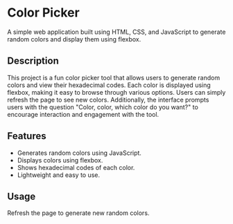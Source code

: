 # Color Picker

A simple web application built using HTML, CSS, and JavaScript to generate random colors and display them using flexbox.

## Description

This project is a fun color picker tool that allows users to generate random colors and view their hexadecimal codes. Each color is displayed using flexbox, making it easy to browse through various options. Users can simply refresh the page to see new colors. Additionally, the interface prompts users with the question "Color, color, which color do you want?" to encourage interaction and engagement with the tool.

## Features

- Generates random colors using JavaScript.
- Displays colors using flexbox.
- Shows hexadecimal codes of each color.
- Lightweight and easy to use.

## Usage
 Refresh the page to generate new random colors.
